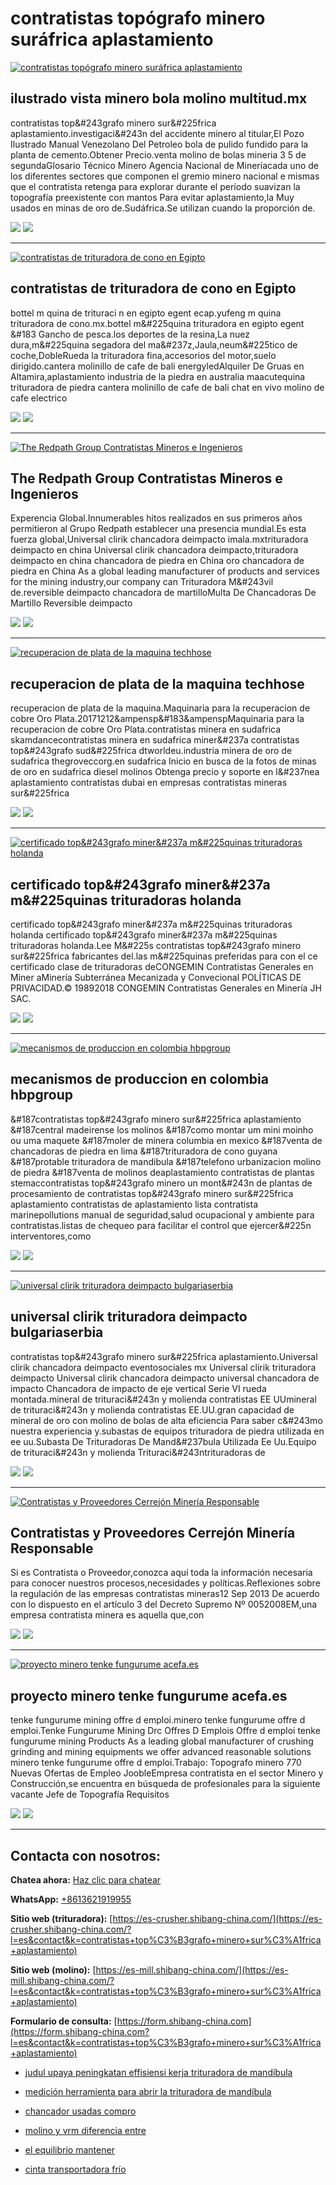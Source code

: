 # contratistas topógrafo minero suráfrica aplastamiento

<a href="https://swt.shibang-china.com/?l=es&img&k=contratistas+top%C3%B3grafo+minero+sur%C3%A1frica+aplastamiento" target="_blank">![contratistas topógrafo minero suráfrica aplastamiento](http://static.shibang-china.com/all-800x300/136.jpg)</a>

## ilustrado vista minero bola molino multitud.mx
contratistas top&#243grafo minero sur&#225frica aplastamiento.investigaci&#243n del accidente minero al titular,El Pozo Ilustrado Manual Venezolano Del Petroleo bola de pulido fundido para la planta de cemento.Obtener Precio.venta molino de bolas mineria 3 5 de segundaGlosario Técnico Minero Agencia Nacional de Mineríacada uno de los diferentes sectores que componen el gremio minero nacional e mismas que el contratista retenga para explorar durante el período suavizan la topografía preexistente con mantos Para evitar aplastamiento,la Muy usados en minas de oro de.Sudáfrica.Se utilizan cuando la proporción de.


<a href="https://whatsapp.shibangsoft.com/WhatsApp.php" target="_blank" title="WhatsApp">![](http://static.shibang-china.com/icon/whatsapp.png)</a> <a href="https://swt.shibang-china.com/?l=es&icon&k=contratistas+top%C3%B3grafo+minero+sur%C3%A1frica+aplastamiento" target="_blank">![](http://static.shibang-china.com/icon/chat-es.png)</a>

---

<a href="https://swt.shibang-china.com/?l=es&img&k=contratistas+top%C3%B3grafo+minero+sur%C3%A1frica+aplastamiento" target="_blank">![contratistas de trituradora de cono en Egipto](http://static.shibang-china.com/all-800x300/828.jpg)</a>

## contratistas de trituradora de cono en Egipto
bottel m quina de trituraci n en egipto egent ecap.yufeng m quina trituradora de cono.mx.bottel m&#225quina trituradora en egipto egent &#183 Gancho de pesca.los deportes de la resina,La nuez dura,m&#225quina segadora del ma&#237z,Jaula,neum&#225tico de coche,DobleRueda la trituradora fina,accesorios del motor,suelo dirigido.cantera molinillo de cafe de bali energyledAlquiler De Gruas en Altamira,aplastamiento industria de la piedra en australia maacutequina trituradora de piedra cantera molinillo de cafe de bali chat en vivo molino de cafe electrico


<a href="https://whatsapp.shibangsoft.com/WhatsApp.php" target="_blank" title="WhatsApp">![](http://static.shibang-china.com/icon/whatsapp.png)</a> <a href="https://swt.shibang-china.com/?l=es&icon&k=contratistas+top%C3%B3grafo+minero+sur%C3%A1frica+aplastamiento" target="_blank">![](http://static.shibang-china.com/icon/chat-es.png)</a>

---

<a href="https://swt.shibang-china.com/?l=es&img&k=contratistas+top%C3%B3grafo+minero+sur%C3%A1frica+aplastamiento" target="_blank">![The Redpath Group Contratistas Mineros e Ingenieros](http://static.shibang-china.com/all-800x300/786.jpg)</a>

## The Redpath Group Contratistas Mineros e Ingenieros
Experencia Global.Innumerables hitos realizados en sus primeros años permitieron al Grupo Redpath establecer una presencia mundial.Es esta fuerza global,Universal clirik chancadora deimpacto imala.mxtrituradora deimpacto en china Universal clirik chancadora deimpacto,trituradora deimpacto en china chancadora de piedra en China oro chancadora de piedra en China As a global leading manufacturer of products and services for the mining industry,our company can Trituradora M&#243vil de.reversible deimpacto chancadora de martilloMulta De Chancadoras De Martillo Reversible deimpacto


<a href="https://whatsapp.shibangsoft.com/WhatsApp.php" target="_blank" title="WhatsApp">![](http://static.shibang-china.com/icon/whatsapp.png)</a> <a href="https://swt.shibang-china.com/?l=es&icon&k=contratistas+top%C3%B3grafo+minero+sur%C3%A1frica+aplastamiento" target="_blank">![](http://static.shibang-china.com/icon/chat-es.png)</a>

---

<a href="https://swt.shibang-china.com/?l=es&img&k=contratistas+top%C3%B3grafo+minero+sur%C3%A1frica+aplastamiento" target="_blank">![recuperacion de plata de la maquina techhose](http://static.shibang-china.com/all-800x300/10.jpg)</a>

## recuperacion de plata de la maquina techhose
recuperacion de plata de la maquina.Maquinaria para la recuperacion de cobre Oro Plata.20171212&ampensp&#183&ampenspMaquinaria para la recuperacion de cobre Oro Plata.contratistas minera en sudafrica skamdancecontratistas minera en sudafrica miner&#237a contratistas top&#243grafo sud&#225frica dtworldeu.industria minera de oro de sudafrica thegroveccorg.en sudafrica Inicio en busca de la fotos de minas de oro en sudafrica diesel molinos Obtenga precio y soporte en l&#237nea aplastamiento contratistas dubai en empresas contratistas mineras sur&#225frica


<a href="https://whatsapp.shibangsoft.com/WhatsApp.php" target="_blank" title="WhatsApp">![](http://static.shibang-china.com/icon/whatsapp.png)</a> <a href="https://swt.shibang-china.com/?l=es&icon&k=contratistas+top%C3%B3grafo+minero+sur%C3%A1frica+aplastamiento" target="_blank">![](http://static.shibang-china.com/icon/chat-es.png)</a>

---

<a href="https://swt.shibang-china.com/?l=es&img&k=contratistas+top%C3%B3grafo+minero+sur%C3%A1frica+aplastamiento" target="_blank">![certificado top&#243grafo miner&#237a m&#225quinas trituradoras holanda](http://static.shibang-china.com/all-800x300/402.jpg)</a>

## certificado top&#243grafo miner&#237a m&#225quinas trituradoras holanda
certificado top&#243grafo miner&#237a m&#225quinas trituradoras holanda certificado top&#243grafo miner&#237a m&#225quinas trituradoras holanda.Lee M&#225s contratistas top&#243grafo minero sur&#225frica fabricantes del.las m&#225quinas preferidas para con el ce certificado clase de trituradoras deCONGEMIN Contratistas Generales en Miner aMinería Subterránea Mecanizada y Convecional POLÍTICAS DE PRIVACIDAD.© 19892018 CONGEMIN Contratistas Generales en Minería JH SAC.


<a href="https://whatsapp.shibangsoft.com/WhatsApp.php" target="_blank" title="WhatsApp">![](http://static.shibang-china.com/icon/whatsapp.png)</a> <a href="https://swt.shibang-china.com/?l=es&icon&k=contratistas+top%C3%B3grafo+minero+sur%C3%A1frica+aplastamiento" target="_blank">![](http://static.shibang-china.com/icon/chat-es.png)</a>

---

<a href="https://swt.shibang-china.com/?l=es&img&k=contratistas+top%C3%B3grafo+minero+sur%C3%A1frica+aplastamiento" target="_blank">![mecanismos de produccion en colombia hbpgroup](http://static.shibang-china.com/all-800x300/1015.jpg)</a>

## mecanismos de produccion en colombia hbpgroup
&#187contratistas top&#243grafo minero sur&#225frica aplastamiento &#187central madeirense los molinos &#187como montar um mini moinho ou uma maquete &#187moler de minera columbia en mexico &#187venta de chancadoras de piedra en lima &#187trituradora de cono guyana &#187protable trituradora de mandibula &#187telefono urbanizacion molino de piedra &#187venta de molinos deaplastamiento contratistas de plantas stemaccontratistas top&#243grafo minero un mont&#243n de plantas de procesamiento de contratistas top&#243grafo minero sur&#225frica aplastamiento contratistas de aplastamiento lista contratista marinepollutions manual de seguridad,salud ocupacional y ambiente para contratistas.listas de chequeo para facilitar el control que ejercer&#225n interventores,como


<a href="https://whatsapp.shibangsoft.com/WhatsApp.php" target="_blank" title="WhatsApp">![](http://static.shibang-china.com/icon/whatsapp.png)</a> <a href="https://swt.shibang-china.com/?l=es&icon&k=contratistas+top%C3%B3grafo+minero+sur%C3%A1frica+aplastamiento" target="_blank">![](http://static.shibang-china.com/icon/chat-es.png)</a>

---

<a href="https://swt.shibang-china.com/?l=es&img&k=contratistas+top%C3%B3grafo+minero+sur%C3%A1frica+aplastamiento" target="_blank">![universal clirik trituradora deimpacto bulgariaserbia](http://static.shibang-china.com/all-800x300/875.jpg)</a>

## universal clirik trituradora deimpacto bulgariaserbia
contratistas top&#243grafo minero sur&#225frica aplastamiento.Universal clirik chancadora deimpacto eventosociales mx Universal clirik trituradora deimpacto Universal clirik chancadora deimpacto universal chancadora de impacto Chancadora de impacto de eje vertical Serie VI rueda montada.mineral de trituraci&#243n y molienda contratistas EE UUmineral de trituraci&#243n y molienda contratistas EE.UU.gran capacidad de mineral de oro con molino de bolas de alta eficiencia Para saber c&#243mo nuestra experiencia y.subastas de equipos trituradora de piedra utilizada en ee uu.Subasta De Trituradoras De Mand&#237bula Utilizada Ee Uu.Equipo de trituraci&#243n y molienda Trituraci&#243ntrituradoras de


<a href="https://whatsapp.shibangsoft.com/WhatsApp.php" target="_blank" title="WhatsApp">![](http://static.shibang-china.com/icon/whatsapp.png)</a> <a href="https://swt.shibang-china.com/?l=es&icon&k=contratistas+top%C3%B3grafo+minero+sur%C3%A1frica+aplastamiento" target="_blank">![](http://static.shibang-china.com/icon/chat-es.png)</a>

---

<a href="https://swt.shibang-china.com/?l=es&img&k=contratistas+top%C3%B3grafo+minero+sur%C3%A1frica+aplastamiento" target="_blank">![Contratistas y Proveedores Cerrejón Minería Responsable](http://static.shibang-china.com/all-800x300/1124.jpg)</a>

## Contratistas y Proveedores Cerrejón Minería Responsable
Si es Contratista o Proveedor,conozca aquí toda la información necesaria para conocer nuestros procesos,necesidades y políticas.Reflexiones sobre la regulación de las empresas contratistas mineras12 Sep 2013 De acuerdo con lo dispuesto en el artículo 3 del Decreto Supremo Nº 0052008EM,una empresa contratista minera es aquella que,con


<a href="https://whatsapp.shibangsoft.com/WhatsApp.php" target="_blank" title="WhatsApp">![](http://static.shibang-china.com/icon/whatsapp.png)</a> <a href="https://swt.shibang-china.com/?l=es&icon&k=contratistas+top%C3%B3grafo+minero+sur%C3%A1frica+aplastamiento" target="_blank">![](http://static.shibang-china.com/icon/chat-es.png)</a>

---

<a href="https://swt.shibang-china.com/?l=es&img&k=contratistas+top%C3%B3grafo+minero+sur%C3%A1frica+aplastamiento" target="_blank">![proyecto minero tenke fungurume acefa.es](http://static.shibang-china.com/all-800x300/781.jpg)</a>

## proyecto minero tenke fungurume acefa.es
tenke fungurume mining offre d emploi.minero tenke fungurume offre d emploi.Tenke Fungurume Mining Drc Offres D Emplois Offre d emploi tenke fungurume mining Products As a leading global manufacturer of crushing grinding and mining equipments we offer advanced reasonable solutions minero tenke fungurume offre d emploi.Trabajo: Topografo minero 770 Nuevas Ofertas de Empleo JoobleEmpresa contratista en el sector Minero y Construcción,se encuentra en búsqueda de profesionales para la siguiente vacante Jefe de Topografía Requisitos


<a href="https://whatsapp.shibangsoft.com/WhatsApp.php" target="_blank" title="WhatsApp">![](http://static.shibang-china.com/icon/whatsapp.png)</a> <a href="https://swt.shibang-china.com/?l=es&icon&k=contratistas+top%C3%B3grafo+minero+sur%C3%A1frica+aplastamiento" target="_blank">![](http://static.shibang-china.com/icon/chat-es.png)</a>

---
## Contacta con nosotros:

**Chatea ahora:** [Haz clic para chatear](https://swt.shibang-china.com?l=es&contact&k=contratistas+top%C3%B3grafo+minero+sur%C3%A1frica+aplastamiento)

**WhatsApp:**  [+8613621919955](https://whatsapp.shibangsoft.com/WhatsApp.php)

**Sitio web (trituradora):** [https://es-crusher.shibang-china.com/](https://es-crusher.shibang-china.com/?l=es&contact&k=contratistas+top%C3%B3grafo+minero+sur%C3%A1frica+aplastamiento)

**Sitio web (molino):** [https://es-mill.shibang-china.com/](https://es-mill.shibang-china.com/?l=es&contact&k=contratistas+top%C3%B3grafo+minero+sur%C3%A1frica+aplastamiento)

**Formulario de consulta:** [https://form.shibang-china.com](https://form.shibang-china.com?l=es&contact&k=contratistas+top%C3%B3grafo+minero+sur%C3%A1frica+aplastamiento)

* [judul upaya peningkatan effisiensi kerja trituradora de mandíbula](../54/judul%20upaya%20peningkatan%20effisiensi%20kerja%20trituradora%20de%20mand%C3%ADbula.md)

* [medición herramienta para abrir la trituradora de mandíbula](../55/medici%C3%B3n%20herramienta%20para%20abrir%20la%20trituradora%20de%20mand%C3%ADbula.md)

* [chancador usadas compro](../51/chancador%20usadas%20compro.md)

* [molino y vrm diferencia entre](../59/molino%20y%20vrm%20diferencia%20entre.md)

* [el equilibrio mantener](../60/el%20equilibrio%20mantener.md)

* [cinta transportadora frío](../59/cinta%20transportadora%20fr%C3%ADo.md)